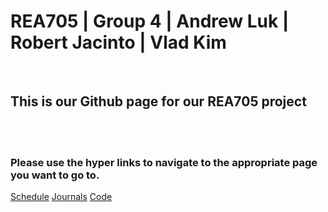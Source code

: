# REA705 | Group 4 | Andrew Luk | Robert Jacinto | Vlad Kim

<br />

## This is our Github page for our REA705 project

<br />

<br />


### Please use the hyper links to navigate to the appropriate page you want to go to.


[Schedule](/REA705/schedule.html)
[Journals](/REA705/updates.html) 
[Code](/REA705/code.html)

